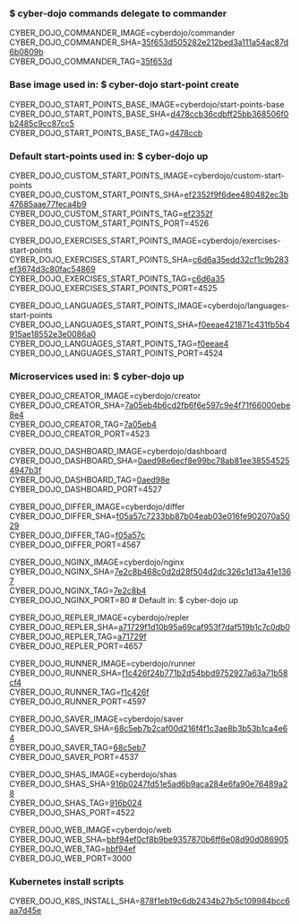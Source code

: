 ### $ cyber-dojo commands delegate to commander

CYBER_DOJO_COMMANDER_IMAGE=cyberdojo/commander  
CYBER_DOJO_COMMANDER_SHA=[35f653d505282e212bed3a111a54ac87d6b0809b](https://github.com/cyber-dojo/commander/commit/35f653d505282e212bed3a111a54ac87d6b0809b)  
CYBER_DOJO_COMMANDER_TAG=[35f653d](https://hub.docker.com/layers/cyberdojo/commander/35f653d/images/sha256-0109ebb2388ba394e16abe99464f359e449d51685ee8340eea4e459c33e04ac1)  

### Base image used in: $ cyber-dojo start-point create

CYBER_DOJO_START_POINTS_BASE_IMAGE=cyberdojo/start-points-base  
CYBER_DOJO_START_POINTS_BASE_SHA=[d478ccb36cdbff25bb368506f0b2485c9cc87cc5](https://github.com/cyber-dojo/start-points-base/commit/d478ccb36cdbff25bb368506f0b2485c9cc87cc5)  
CYBER_DOJO_START_POINTS_BASE_TAG=[d478ccb](https://hub.docker.com/layers/cyberdojo/start-points-base/d478ccb/images/sha256-402adefd8be573b4b0eead68436c2958e957df173c365e03c55bec5b0d3fd87e)  

### Default start-points used in: $ cyber-dojo up

CYBER_DOJO_CUSTOM_START_POINTS_IMAGE=cyberdojo/custom-start-points  
CYBER_DOJO_CUSTOM_START_POINTS_SHA=[ef2352f9f6dee480482ec3b47685aae77feca4b9](https://github.com/cyber-dojo/custom-start-points/commit/ef2352f9f6dee480482ec3b47685aae77feca4b9)  
CYBER_DOJO_CUSTOM_START_POINTS_TAG=[ef2352f](https://hub.docker.com/layers/cyberdojo/custom-start-points/ef2352f/images/sha256-1ea9ac6b3ad0e98b6b030e34cd30e330d09e0c9cc7eee7623ba06795364fd91e)  
CYBER_DOJO_CUSTOM_START_POINTS_PORT=4526

CYBER_DOJO_EXERCISES_START_POINTS_IMAGE=cyberdojo/exercises-start-points  
CYBER_DOJO_EXERCISES_START_POINTS_SHA=[c6d6a35edd32cf1c9b283ef3674d3c80fac54869](https://github.com/cyber-dojo/exercises-start-points/commit/c6d6a35edd32cf1c9b283ef3674d3c80fac54869)  
CYBER_DOJO_EXERCISES_START_POINTS_TAG=[c6d6a35](https://hub.docker.com/layers/cyberdojo/exercises-start-points/c6d6a35/images/sha256-76e4fef7e98a2248ac2705fee422d8e2e3ce1edb9109e8c0e2f7cb52c28c20c3)  
CYBER_DOJO_EXERCISES_START_POINTS_PORT=4525

CYBER_DOJO_LANGUAGES_START_POINTS_IMAGE=cyberdojo/languages-start-points  
CYBER_DOJO_LANGUAGES_START_POINTS_SHA=[f0eeae421871c431fb5b4915ae18552e3e0086a0](https://github.com/cyber-dojo/languages-start-points/commit/f0eeae421871c431fb5b4915ae18552e3e0086a0)  
CYBER_DOJO_LANGUAGES_START_POINTS_TAG=[f0eeae4](https://hub.docker.com/layers/cyberdojo/languages-start-points/f0eeae4/images/sha256-a65c49270f831b89660603dee6d20b58a9b50febb72f90c3bbd08a18fa74ce69)  
CYBER_DOJO_LANGUAGES_START_POINTS_PORT=4524

### Microservices used in: $ cyber-dojo up

CYBER_DOJO_CREATOR_IMAGE=cyberdojo/creator  
CYBER_DOJO_CREATOR_SHA=[7a05eb4b6cd2fb6f6e597c9e4f71f66000ebe8e4](https://github.com/cyber-dojo/creator/commit/7a05eb4b6cd2fb6f6e597c9e4f71f66000ebe8e4)  
CYBER_DOJO_CREATOR_TAG=[7a05eb4](https://hub.docker.com/layers/cyberdojo/creator/7a05eb4/images/sha256-12bfc09116a85d9fd427ff4542932880f1bac088a85b5ebb88cd74175c767807)  
CYBER_DOJO_CREATOR_PORT=4523

CYBER_DOJO_DASHBOARD_IMAGE=cyberdojo/dashboard  
CYBER_DOJO_DASHBOARD_SHA=[0aed98e6ecf8e99bc78ab81ee385545254947b3f](https://github.com/cyber-dojo/dashboard/commit/0aed98e6ecf8e99bc78ab81ee385545254947b3f)  
CYBER_DOJO_DASHBOARD_TAG=[0aed98e](https://hub.docker.com/layers/cyberdojo/dashboard/0aed98e/images/sha256-a3b2190b68c7c2702b2358477629617a12c820fe02e3da32c516b824b9029497)  
CYBER_DOJO_DASHBOARD_PORT=4527

CYBER_DOJO_DIFFER_IMAGE=cyberdojo/differ  
CYBER_DOJO_DIFFER_SHA=[f05a57c7233bb87b04eab03e016fe902070a5029](https://github.com/cyber-dojo/differ/commit/f05a57c7233bb87b04eab03e016fe902070a5029)  
CYBER_DOJO_DIFFER_TAG=[f05a57c](https://hub.docker.com/layers/cyberdojo/differ/f05a57c/images/sha256-83c8b5b2a65b7381a87eb43a92acddd2a1960bd8bc6164d0c38a5714d4675b7f)  
CYBER_DOJO_DIFFER_PORT=4567

CYBER_DOJO_NGINX_IMAGE=cyberdojo/nginx  
CYBER_DOJO_NGINX_SHA=[7e2c8b468c0d2d28f504d2dc326c1d13a41e1367](https://github.com/cyber-dojo/nginx/commit/7e2c8b468c0d2d28f504d2dc326c1d13a41e1367)  
CYBER_DOJO_NGINX_TAG=[7e2c8b4](https://hub.docker.com/layers/cyberdojo/nginx/7e2c8b4/images/sha256-ddb54f0c8b8c69143d617cc559c231e7389f1d7d8d875a5909aa3303e0397a3b)  
CYBER_DOJO_NGINX_PORT=80 # Default in: $ cyber-dojo up

CYBER_DOJO_REPLER_IMAGE=cyberdojo/repler  
CYBER_DOJO_REPLER_SHA=[a71729f1d10b95a69caf953f7daf519b1c7c0db0](https://github.com/cyber-dojo/repler/commit/a71729f1d10b95a69caf953f7daf519b1c7c0db0)  
CYBER_DOJO_REPLER_TAG=[a71729f](https://hub.docker.com/layers/cyberdojo/repler/a71729f/images/sha256-f740fb1897b22780583cc49c0b8460d4f6a4e56d603cbcc65f10a6132c2ff65a)  
CYBER_DOJO_REPLER_PORT=4657

CYBER_DOJO_RUNNER_IMAGE=cyberdojo/runner  
CYBER_DOJO_RUNNER_SHA=[f1c426f24b771b2d54bbd9752927a63a71b58cf4](https://github.com/cyber-dojo/runner/commit/f1c426f24b771b2d54bbd9752927a63a71b58cf4)  
CYBER_DOJO_RUNNER_TAG=[f1c426f](https://hub.docker.com/layers/cyberdojo/runner/f1c426f/images/sha256-9e490165d5e8f8a8260a7be37595328c3e3ff74252c1ca312ae64f3ebfad1636)  
CYBER_DOJO_RUNNER_PORT=4597

CYBER_DOJO_SAVER_IMAGE=cyberdojo/saver  
CYBER_DOJO_SAVER_SHA=[68c5eb7b2caf00d216f4f1c3ae8b3b53b1ca4e64](https://github.com/cyber-dojo/saver/commit/68c5eb7b2caf00d216f4f1c3ae8b3b53b1ca4e64)  
CYBER_DOJO_SAVER_TAG=[68c5eb7](https://hub.docker.com/layers/cyberdojo/saver/68c5eb7/images/sha256-8ba413cc804ecac73779925f0d97a021e7c13a0cbd8dd24eaaf27e833c3619e2)  
CYBER_DOJO_SAVER_PORT=4537

CYBER_DOJO_SHAS_IMAGE=cyberdojo/shas  
CYBER_DOJO_SHAS_SHA=[916b0247fd51e5ad6b9aca284e6fa90e76489a28](https://github.com/cyber-dojo/shas/commit/916b0247fd51e5ad6b9aca284e6fa90e76489a28)  
CYBER_DOJO_SHAS_TAG=[916b024](https://hub.docker.com/layers/cyberdojo/shas/916b024/images/sha256-aadbfc30734b75369002c69e6232a47f45e202f19280747028b5d337a05645e5)  
CYBER_DOJO_SHAS_PORT=4522

CYBER_DOJO_WEB_IMAGE=cyberdojo/web  
CYBER_DOJO_WEB_SHA=[bbf94ef0cf8b9be9357870b6ff6e08d90d086905](https://github.com/cyber-dojo/web/commit/bbf94ef0cf8b9be9357870b6ff6e08d90d086905)  
CYBER_DOJO_WEB_TAG=[bbf94ef](https://hub.docker.com/layers/cyberdojo/web/bbf94ef/images/sha256-95f3d36bd1849b9caf4d014641bfe817384d8990477430e4287c92edb3a68762)  
CYBER_DOJO_WEB_PORT=3000

### Kubernetes install scripts
CYBER_DOJO_K8S_INSTALL_SHA=[878f1eb19c6db2434b27b5c109984bcc6aa7d45e](https://github.com/cyber-dojo/k8s-install/commit/878f1eb19c6db2434b27b5c109984bcc6aa7d45e)  
